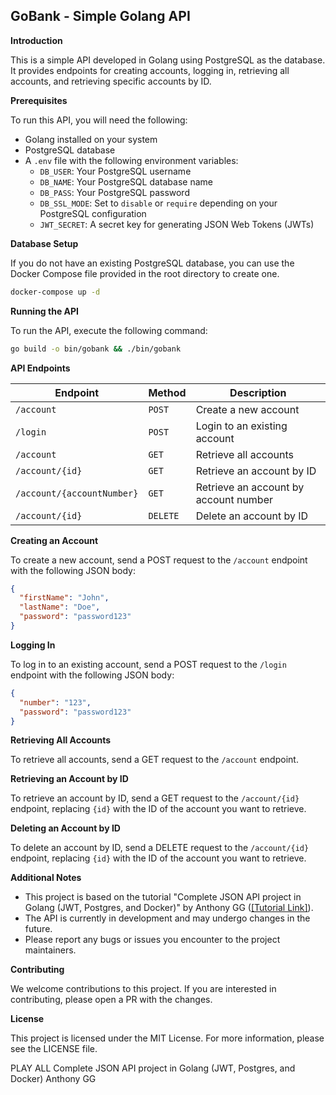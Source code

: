 ## GoBank - Simple Golang API

**Introduction**

This is a simple API developed in Golang using PostgreSQL as the database. It provides endpoints for creating accounts, logging in, retrieving all accounts, and retrieving specific accounts by ID.

**Prerequisites**

To run this API, you will need the following:

* Golang installed on your system
* PostgreSQL database
* A `.env` file with the following environment variables:
    * `DB_USER`: Your PostgreSQL username
    * `DB_NAME`: Your PostgreSQL database name
    * `DB_PASS`: Your PostgreSQL password
    * `DB_SSL_MODE`: Set to `disable` or `require` depending on your PostgreSQL configuration
    * `JWT_SECRET`: A secret key for generating JSON Web Tokens (JWTs)

**Database Setup**

If you do not have an existing PostgreSQL database, you can use the Docker Compose file provided in the root directory to create one.

```bash
docker-compose up -d
```

**Running the API**

To run the API, execute the following command:

```bash
go build -o bin/gobank && ./bin/gobank
```

**API Endpoints**

| Endpoint | Method | Description |
|---|---|---|
| `/account` | `POST` | Create a new account |
| `/login` | `POST` | Login to an existing account |
| `/account` | `GET` | Retrieve all accounts |
| `/account/{id}` | `GET` | Retrieve an account by ID |
| `/account/{accountNumber}` | `GET` | Retrieve an account by account number |
| `/account/{id}` | `DELETE` | Delete an account by ID |

**Creating an Account**

To create a new account, send a POST request to the `/account` endpoint with the following JSON body:

```json
{
  "firstName": "John",
  "lastName": "Doe",
  "password": "password123"
}
```

**Logging In**

To log in to an existing account, send a POST request to the `/login` endpoint with the following JSON body:

```json
{
  "number": "123",
  "password": "password123"
}
```

**Retrieving All Accounts**

To retrieve all accounts, send a GET request to the `/account` endpoint.

**Retrieving an Account by ID**

To retrieve an account by ID, send a GET request to the `/account/{id}` endpoint, replacing `{id}` with the ID of the account you want to retrieve.

**Deleting an Account by ID**

To delete an account by ID, send a DELETE request to the `/account/{id}` endpoint, replacing `{id}` with the ID of the account you want to retrieve.

**Additional Notes**

* This project is based on the tutorial "Complete JSON API project in Golang (JWT, Postgres, and Docker)" by Anthony GG ([[Tutorial Link]](https://youtube.com/playlist?list=PL0xRBLFXXsP6nudFDqMXzrvQCZrxSOm-2&si=qUAvjtA1pGrqvq0B)).
* The API is currently in development and may undergo changes in the future.
* Please report any bugs or issues you encounter to the project maintainers.

**Contributing**

We welcome contributions to this project. If you are interested in contributing, please open a PR with the changes.

**License**

This project is licensed under the MIT License. For more information, please see the LICENSE file.


PLAY ALL
Complete JSON API project in Golang (JWT, Postgres, and Docker)
Anthony GG